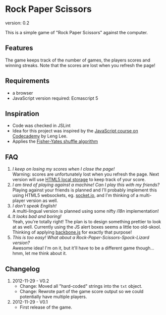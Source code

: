 Rock Paper Scissors
===================

version: 0.2

This is a simple game of "Rock Paper Scissors" against the computer.

Features
--------
The game keeps track of the number of games, the players scores and winning streaks.
Note that the scores are lost when you refresh the page!

Requirements
------------
* a browser
* JavaScript version required: Ecmascript 5

Inspiration
-----------
* Code was checked in JSLint
* Idea for this project was inspired by the [JavaScript course on Codecademy](http://www.codecademy.com/courses/javascript-beginner-en-Bthev-mskY8) by Leng Lee.
* Applies the [Fisher-Yates shuffle algorithm](http://bost.ocks.org/mike/shuffle/)

FAQ
---
1. *I keep on losing my scores when I close the page!*  
	Warning: scores are unfortunately lost when you refresh the page. Next version will use [HTML5 local storage](http://diveintohtml5.info/storage.html) to keep track of your score.
2. *I am tired of playing against a machine! Can I play this with my friends?*  
	Playing against your friends is planned and I'll probably implement this using HTML5 websockets, eg. [socket.io](http://socket.io/), and I'm thinking of a multi-player version as well.
3. *I don't speak English!*    
	A multi-lingual version is planned using some nifty _i18n_ implementation!
4. *It looks bad and boring!*  
	Yeah, you're totally right! The plan is to design something prettier to look at as well. Currently using the JS alert boxes seems a little too old-skool. Thinking of applying [backbone.js](http://backbonejs.org/) for exactly that purpose!
5. *This is too easy! What about a Rock-Paper-Scissors-Spock-Lizard version?*  
	Awesome idea! I'm on it, but it'll have to be a different game though... hmm, let me think about it.

Changelog
---------
1. 2012-11-29 - V0.2  
	* Change: Moved all "hard-coded" strings into the `txt` object.
	* Change: Rewrote part of the game score output so we could potentially have multiple players.
2. 2012-11-29 - V0.1
	* First release of the game.